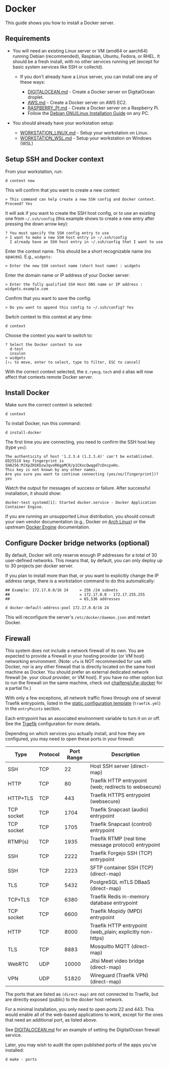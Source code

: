 # Docker

This guide shows you how to install a Docker server.

## Requirements

 * You will need an existing Linux server or VM (amd64 or aarch64)
   running Debian (recommended), Raspbian, Ubuntu, Fedora, or RHEL. It
   should be a fresh install, with no other services running yet
   (except for basic system services like SSH or collectd).

   * If you don't already have a Linux server, you can install one any of these ways:

     * [DIGITALOCEAN.md](DIGITALOCEAN.md) - Create a Docker server on
       DigitalOcean droplet.
     * [AWS.md](AWS.md) - Create a Docker server on AWS EC2.
     * [RASPBERRY_PI.md](RASPBERRY_PI.md) - Create a Docker server on a
       Raspberry Pi.
     * Follow the [Debian GNU/Linux Installation
       Guide](https://www.debian.org/releases/stable/amd64/) on any
       PC.

 * You should already have your workstation setup:

   * [WORKSTATION_LINUX.md](WORKSTATION_LINUX.md) - Setup your workstation on Linux.
   * [WORKSTATION_WSL.md](WORKSTATION_WSL.md) - Setup your workstation on Windows (WSL)
 
## Setup SSH and Docker context

From your workstation, run:

```
d context new
```

This will confirm that you want to create a new context:

```
> This command can help create a new SSH config and Docker context. Proceed? Yes
```

It will ask if you want to create the SSH host config, or to use an
existing one from `~/.ssh/config` (this example shows to create a new
entry after pressing the down arrow key):

```
? You must specify the SSH config entry to use  
> I want to make a new SSH host entry in ~/.ssh/config
  I already have an SSH host entry in ~/.ssh/config that I want to use
```

Enter the context name. This should be a short recognizable name (no
spaces). E.g., `widgets`:

```
> Enter the new SSH context name (short host name) : widgets
```

Enter the domain name or IP address of your Docker server:

```
> Enter the fully qualified SSH Host DNS name or IP address : widgets.example.com
```

Confirm that you want to save the config:

```
> Do you want to append this config to ~/.ssh/config? Yes
```

Switch context to this context at any time:

```
d context
```

Choose the context you want to switch to:

```
? Select the Docker context to use  
  d-test
  insulon
> widgets
[↑↓ to move, enter to select, type to filter, ESC to cancel]
```

With the correct context selected, the `d.rymcg.tech` and `d` alias
will now affect that contexts remote Docker server.

## Install Docker

Make sure the correct context is selected:

```
d context
```

To install Docker, run this command:

```
d install-docker
```

The first time you are connecting, you need to confirm the SSH host
key (type `yes`):

```
The authenticity of host '1.2.3.4 (1.2.3.4)' can't be established.
ED25519 key fingerprint is SHA256:MJXpZH1KbzwJqvoR6gpMCR/p1CKocQwqgd7cDncpxHo.
This key is not known by any other names.
Are you sure you want to continue connecting (yes/no/[fingerprint])? yes
```

Watch the output for messages of success or failure. After successful
installation, it should show:

```
docker-test systemd[1]: Started docker.service - Docker Application Container Engine.
```

If you are running an unsupported Linux distribution, you should
consult your own vendor documentation (e.g., Docker on [Arch
Linux](https://wiki.archlinux.org/title/Docker)) or the upstream
[Docker Engine](https://docs.docker.com/engine/install/#server)
documentation.

## Configure Docker bridge networks (optional)

By default, Docker will only reserve enough IP addresses for a total
of 30 user-defined networks. This means that, by default, you can only
deploy up to 30 projects per docker server.

If you plan to install more than that, or you want to explicitly
change the IP address range, there is a workstation command to do this
automatically:

```
## Example: 172.17.0.0/16 24     = 256 /24 subnets
##                               = 172.17.0.0 - 172.17.255.255
##                               = 65,536 addresses

d docker-default-address-pool 172.17.0.0/16 24
```

This will reconfigure the server's `/etc/docker/daemon.json` and
restart Docker.

## Firewall

This system does not include a network firewall of its own. You are
expected to provide a firewall in your hosting provider (or VM host)
networking environment. (Note: `ufw` is NOT recommended for use with
Docker, nor is any other firewall that is directly located on the same
host machine as Docker. You should prefer an external dedicated
network firewall [ie. your cloud provider, or VM host]. If you have no
other option but to run the firewall on the same machine, check out
[chaifeng/ufw-docker](https://github.com/chaifeng/ufw-docker#solving-ufw-and-docker-issues)
for a partial fix.)

With only a few exceptions, all network traffic flows through one of
several Traefik entrypoints, listed in the [static configuration
template](traefik/config/traefik.yml) (`traefik.yml`) in the
`entryPoints` section.

Each entrypoint has an associated environment variable to turn it on
or off. See the [Traefik](traefik) configuration for more details.

Depending on which services you actually install, and how they are
configured, you may need to open these ports in your firewall:

| Type       | Protocol | Port Range | Description                                               |
|------------|----------|------------|-----------------------------------------------------------|
| SSH        | TCP      | 22         | Host SSH server (direct-map)                              |
| HTTP       | TCP      | 80         | Traefik HTTP entrypoint (web; redirects to websecure)     |
| HTTP+TLS   | TCP      | 443        | Traefik HTTPS entrypoint (websecure)                      |
| TCP socket | TCP      | 1704       | Traefik Snapcast (audio) entrypoint                       |
| TCP socket | TCP      | 1705       | Traefik Snapcast (control) entrypoint                     |
| RTMP(s)    | TCP      | 1935       | Traefik RTMP (real time message protocol) entrypoint      |
| SSH        | TCP      | 2222       | Traefik Forgejo SSH (TCP) entrypoint                      |
| SSH        | TCP      | 2223       | SFTP container SSH (TCP) (direct-map)                     |
| TLS        | TCP      | 5432       | PostgreSQL mTLS DBaaS (direct-map)                        |
| TCP+TLS    | TCP      | 6380       | Traefik Redis in-memory database entrypoint               |
| TCP socket | TCP      | 6600       | Traefik Mopidy (MPD) entrypoint                           |
| HTTP       | TCP      | 8000       | Traefik HTTP entrypoint (web_plain; explicitly non-https) |
| TLS        | TCP      | 8883       | Mosquitto MQTT (direct-map)                               |
| WebRTC     | UDP      | 10000      | Jitsi Meet video bridge (direct-map)                      |
| VPN        | UDP      | 51820      | Wireguard (Traefik VPN)  (direct-map)                     |

The ports that are listed as `(direct-map)` are not connected to
Traefik, but are directly exposed (public) to the docker host network.

For a minimal installation, you only need to open ports 22 and 443.
This would enable all of the web-based applications to work, except
for the ones that need an additional port, as listed above.

See [DIGITALOCEAN.md](DIGITALOCEAN.md) for an example of setting the
DigitalOcean firewall service.

Later, you may wish to audit the open published ports of the apps
you've installed: 

```
d make - ports
```
